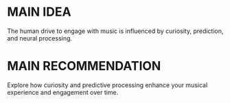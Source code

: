 # MAIN IDEA
The human drive to engage with music is influenced by curiosity, prediction, and neural processing.

# MAIN RECOMMENDATION
Explore how curiosity and predictive processing enhance your musical experience and engagement over time.
